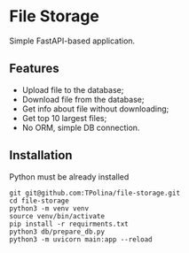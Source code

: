 # File Storage

Simple FastAPI-based application.

## Features

- Upload file to the database;
- Download file from the database;
- Get info about file without downloading;
- Get top 10 largest files;
- No ORM, simple DB connection.

## Installation

Python must be already installed

```shell
git git@github.com:TPolina/file-storage.git
cd file-storage
python3 -m venv venv
source venv/bin/activate
pip install -r requirments.txt
python3 db/prepare_db.py
python3 -m uvicorn main:app --reload 
```
